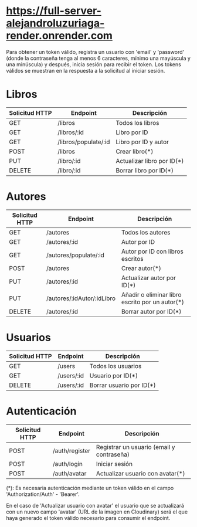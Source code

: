 # https://full-server-alejandroluzuriaga-render.onrender.com

Para obtener un token válido, registra un usuario con 'email' y 'password' (donde la contraseña tenga al menos 6 caracteres, mínimo una mayúscula y una minúscula) y después, inicia sesión para recibir el token. Los tokens válidos se muestran en la respuesta a la solicitud al iniciar sesión.

# Libros
| Solicitud HTTP | Endpoint         | Descripción                 |
| -------------- | ---------------- | --------------------------- |
| GET            | /libros          | Todos los libros           |
| GET            | /libros/:id       | Libro por ID               |
| GET            | /libros/populate/:id | Libro por ID y autor    |
| POST           | /libros          | Crear libro(*)             |
| PUT            | /libro/:id       | Actualizar libro por ID(*)    |
| DELETE         | /libro/:id       | Borrar libro por ID(*)   |

# Autores
| Solicitud HTTP | Endpoint         | Descripción                 |
| -------------- | ---------------- | --------------------------- |
| GET            | /autores          | Todos los autores           |
| GET            | /autores/:id       | Autor por ID               |
| GET            | /autores/populate/:id | Autor por ID con libros escritos |
| POST           | /autores           | Crear autor(*)                |
| PUT            | /autores/:id       | Actualizar autor por ID(*)   |
| PUT            | /autores/:idAutor/:idLibro       | Añadir o eliminar libro escrito por un autor(*)    |
| DELETE         | /autores/:id       | Borrar autor por ID(*)        |

# Usuarios
| Solicitud HTTP | Endpoint         | Descripción                 |
| -------------- | ---------------- | --------------------------- |
| GET            | /users          | Todos los usuarios         |
| GET            | /users/:id       | Usuario por ID(*)           |
| DELETE         | /users/:id       | Borrar usuario por ID(*)        |

# Autenticación
| Solicitud HTTP | Endpoint         | Descripción                 |
| -------------- | ---------------- | --------------------------- |
| POST            | /auth/register          | Registrar un usuario (email y contraseña)          |
| POST            | /auth/login          | Iniciar sesión          |
| POST            | /auth/avatar          | Actualizar usuario con avatar(*)         |


(*): Es necesaria autenticación mediante un token válido en el campo 'Authorization/Auth' - 'Bearer'.

En el caso de 'Actualizar usuario con avatar' el usuario que se actualizará con un nuevo campo 'avatar' (URL de la imagen en Cloudinary) será el que haya generado el token válido necesario para consumir el endpoint.